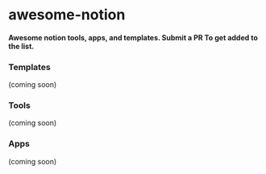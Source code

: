 # awesome-notion
#### Awesome notion tools, apps, and templates. Submit a PR To get added to the list.


### Templates
(coming soon)


### Tools
(coming soon)


### Apps
(coming soon)
